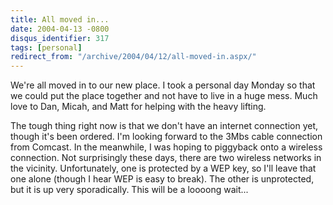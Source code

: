 ```yaml
---
title: All moved in...
date: 2004-04-13 -0800
disqus_identifier: 317
tags: [personal]
redirect_from: "/archive/2004/04/12/all-moved-in.aspx/"
---
```


We're all moved in to our new place. I took a personal day Monday so
that we could put the place together and not have to live in a huge
mess. Much love to Dan, Micah, and Matt for helping with the heavy
lifting.

The tough thing right now is that we don't have an internet connection
yet, though it's been ordered. I'm looking forward to the 3Mbs cable
connection from Comcast. In the meanwhile, I was hoping to piggyback
onto a wireless connection. Not surprisingly these days, there are two
wireless networks in the vicinity. Unfortunately, one is protected by a
WEP key, so I'll leave that one alone (though I hear WEP is easy to
break). The other is unprotected, but it is up very sporadically. This
will be a loooong wait...

